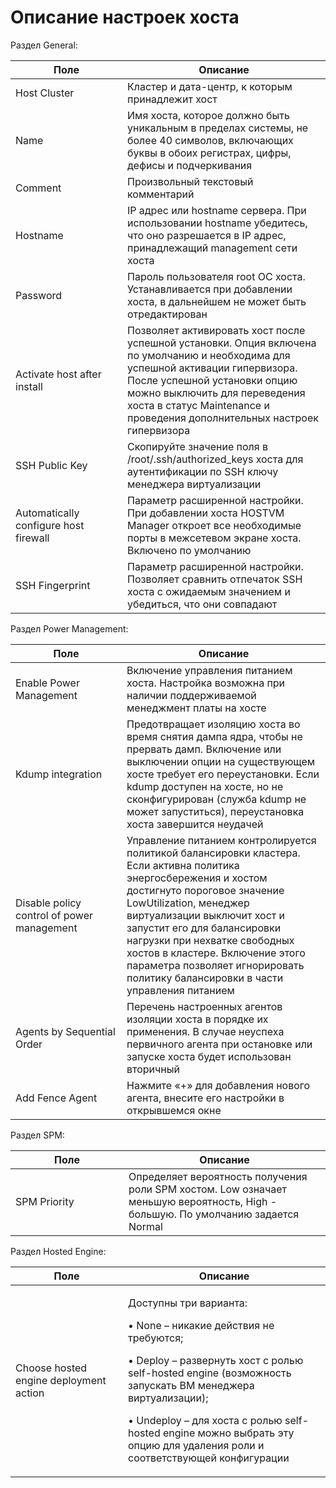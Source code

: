 # Описание настроек хоста

Раздел General:

<table><thead><tr><th width="163">Поле</th><th>Описание</th></tr></thead><tbody><tr><td>Host Cluster</td><td>Кластер и дата-центр, к которым принадлежит хост</td></tr><tr><td>Name</td><td>Имя хоста, которое должно быть уникальным в пределах системы, не более 40 символов, включающих буквы в обоих регистрах, цифры, дефисы и подчеркивания</td></tr><tr><td>Comment</td><td>Произвольный текстовый комментарий</td></tr><tr><td>Hostname</td><td>IP адрес или hostname сервера. При использовании hostname убедитесь, что оно разрешается в IP адрес, принадлежащий management сети хоста</td></tr><tr><td>Password</td><td>Пароль пользователя root ОС хоста. Устанавливается при добавлении хоста, в дальнейшем не может быть отредактирован</td></tr><tr><td>Activate host after install</td><td>Позволяет активировать хост после успешной установки. Опция включена по умолчанию и необходима для успешной активации гипервизора. После успешной установки опцию можно выключить для переведения хоста в статус Maintenance и проведения дополнительных настроек гипервизора</td></tr><tr><td>SSH Public Key</td><td>Скопируйте значение поля в /root/.ssh/authorized_keys хоста для аутентификации по SSH ключу менеджера виртуализации</td></tr><tr><td>Automatically configure host firewall</td><td>Параметр расширенной настройки. При добавлении хоста HOSTVM Manager откроет все необходимые порты в межсетевом экране хоста. Включено по умолчанию</td></tr><tr><td>SSH Fingerprint</td><td>Параметр расширенной настройки. Позволяет сравнить отпечаток SSH хоста с ожидаемым значением и убедиться, что они совпадают</td></tr></tbody></table>

Раздел Power Management:

<table><thead><tr><th width="162">Поле</th><th>Описание</th></tr></thead><tbody><tr><td>Enable Power Management</td><td>Включение управления питанием хоста. Настройка возможна при наличии поддерживаемой менеджмент платы на хосте</td></tr><tr><td>Kdump integration</td><td>Предотвращает изоляцию хоста во время снятия дампа ядра, чтобы не прервать дамп. Включение или выключении опции на существующем хосте требует его переустановки. Если kdump доступен на хосте, но не сконфигурирован (служба kdump не может запуститься), переустановка хоста завершится неудачей</td></tr><tr><td>Disable policy control of power management</td><td>Управление питанием контролируется политикой балансировки кластера. Если активна политика энергосбережения и хостом достигнуто пороговое значение LowUtilization, менеджер виртуализации выключит хост и запустит его для балансировки нагрузки при нехватке свободных хостов в кластере. Включение этого параметра позволяет игнорировать политику балансировки в части управления питанием</td></tr><tr><td>Agents by Sequential Order</td><td>Перечень настроенных агентов изоляции хоста в порядке их применения. В случае неуспеха первичного агента при остановке или запуске хоста будет использован вторичный</td></tr><tr><td>Add Fence Agent</td><td>Нажмите «+» для добавления нового агента, внесите его настройки в открывшемся окне</td></tr></tbody></table>

Раздел SPM:

<table><thead><tr><th width="165">Поле</th><th>Описание</th></tr></thead><tbody><tr><td>SPM Priority</td><td>Определяет вероятность получения роли SPM хостом. Low означает меньшую вероятность, High - большую. По умолчанию задается Normal</td></tr></tbody></table>

Раздел Hosted Engine:

<table><thead><tr><th width="164">Поле</th><th>Описание</th></tr></thead><tbody><tr><td>Choose hosted engine deployment action</td><td><p>Доступны три варианта:</p><p>• None – никакие действия не требуются;</p><p>• Deploy – развернуть хост с ролью self-hosted engine (возможность запускать ВМ менеджера виртуализации);</p><p>• Undeploy – для хоста с ролью self-hosted engine можно выбрать эту опцию для удаления роли и соответствующей конфигурации</p></td></tr></tbody></table>

